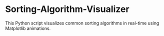 # Sorting-Algorithm-Visualizer
This Python script visualizes common sorting algorithms in real-time using Matplotlib animations.  
